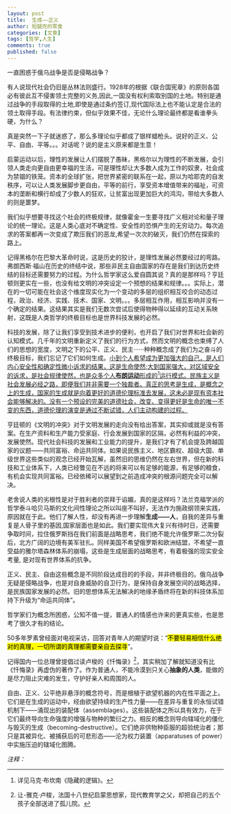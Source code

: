 ```yaml
---
layout: post
title:  生成——正义
author: 短腿兜的零食
categories: [文章]
tags: [哲学,人生]
comments: true
published: false
---
```

一直困惑于俄乌战争是否是侵略战争？

有人说现代社会仍旧是丛林法则盛行。1928年的根据《联合国宪章》的原则各国必有彼此互不侵害领土完整的义务,因此,一国没有权利索取别国的土地。特别是通过战争的手段取得的土地,即使是通过条约签订,现代国际法上也不能认定是合法的领土取得手段。有法律约束，但似乎效果不佳，无论什么理论最终都是看谁拳头硬，为什么？

真是突然一下子就迷惑了，那么多理论似乎都成了银样蜡枪头。说好的正义、公平、自由、平等。。。对话呢？说的是主义原来都是生意！

启蒙运动以后，理性的发展让人们摆脱了愚昧，黑格尔以为理性的不断发展，会引领人类走向更自由更幸福的生活，可是理性却让大多数人成为工作的奴隶，社会成为禁锢的铁笼。资本的全球扩张，把世界紧密的联系在一起，原以为哈耶克的自发秩序，可以让人类发展脚步更自由，平等的前行，享受资本增值带来的福祉，可资本的垄断和横行却成了少数人的狂欢，让贫富出现更加巨大的鸿沟，带给大多数人的则是噩梦。

我们似乎想要寻找这个社会的终极规律，就像霍金一生要寻找广义相对论和量子理论的统一理论。这是人类心底对不确定性、安全性的恐惧产生的无穷动力。每次追求的答案都再一次变成了欺压我们的恶龙,希望一次次的破灭，我们仍然在探索的路上。

记得黑格尔在巴黎大革命时说，这是历史的狡计，是理性发展必然要经过的弯路。弗朗西斯·福山在历史的终结中说，那些非民主自由国家的存在是我们到达历史终结的目标还需要努力的过程。为什么哲学家这么爱自圆其说？真的是那样吗？亨廷顿则更实在一些，也没有给文明的冲突设定一个预想的结果和规律。。。实际上，潜在的一切可能在社会这个维度现实化为一个变动的多层的组织相互咬合的动态过程，政治、经济、实践、技术、国家、文明。。。多层相互作用，相互影响并没有一个确定的结果。这结果其实是我们无数次尝试后使得物种得以延续的互动关系映射，这既是人类哲学的终极目标也是世界科技发展的必然。

科技的发展，除了让我们享受到技术进步的便利，也开启了我们对世界和社会新的认知模式。几千年的文明重新定义了我们的行为方式，然而文明的概念也束缚了人们的思想的宽度，文明之下的公平、正义、民主······种种概念成了我们为之奋斗的终极目标，我们忘记了它们如何生成。<ins>小到个人希望成为更加强大的自己，是人们内心安全性和确定性微小诉求的结果，这是生命使然;大到国家强大，对区域安全的诉求，是社会规律使然，也是众多个人**布朗运动**形成的[^fn1]运行模式。民族主义是社会发展必经之路，即便我们并非需要一个独裁者。真正的思考是生成，是概念之上的生成，国家的生成就是向着更好的道德伦理标准去发展，这未必是现有资本社会能够解决的。没有一个预设的完美的道德社会，改变、变得更好是生命的唯一不变的东西，道德伦理的演变是通过不断试错，人们主动构建的过程。</ins>

亨廷顿的《文明的冲突》对于文明发展的走向没有给出答案，其实抑或就是没有答案。在生产资料和生产能力受家庭、行会发展到国家的区隔，必然有利益的冲突，发展使然。现代社会科技的发展和工业能力的提升，是我们才有了机会提及跨越国家的议题——共同富裕、命运共同体。如果说民族主义、地区霸权、超级大国、单级世界这些类似的观念已经开始瓦解，虽然旧的思维仍然在左右世界，但在新的科技和工业体系下，人类已经瞥见在不远的将来可以有足够的能源，有足够的粮食，有机会实现共同富裕。已经依稀可以展望到之前造成冲突的根源问题完全可以解决。

老舍说人类的劣根性是对于胜利者的崇拜于谄媚，真的是这样吗？法兰克福学派的哲学泰斗哈贝马斯的文化间性理论之所以叫座不叫好，无法作为施政纲领来实践，原因就在于此。他们了解人性，却没有再进一步理解**生成——人**，自我的差异与重复是人骨子里的基因,国家层面也是如此。我们要实现伟大复兴有待时日，还需要争取时间，拉住俄罗斯挡在我们前面是战略思考，我们绝不能允许俄罗斯二次分裂后，北方广阔的边境有美军驻扎。同样美国不希望俄罗斯和欧洲结盟，不希望一直受益的雅尔塔森林体系的崩塌，这些是生成层面的战略思考，有着极强的现实安全考量, 是对现有世界体系的抗争。

正义、民主、自由这些概念是不同阶段达成目的的手段，并非终极目的。俄乌战争无疑是侵略战争，也是对自身威胁的自卫行为，是保持自身发展空间的战略选择，是民族国家发展的必然。旧的思想体系无法解决的地缘矛盾终将在新的科技体系加持下升级为“命运共同体”。

哲学家们为概念所困惑，公知不值一提，普通人的情感也许来的更真实些，也是思考了很久才有的结论。

50多年罗素曾经面对电视采访，回答对青年人的期望时说：“<mark>不要轻易相信什么绝对的真理，一切所谓的真理都需要亲自去探寻</mark>”。

记得国内一位总理曾提倡过读卢梭的《忏悔录》[^fn2]，其实稍加了解就知道没有比《忏悔录》再虚伪的著作了。作为普通人，不能冷漠到只关心**抽象的人类**，能做的是尽力阻止灾难的发生，守护好亲人和周围的人。


自由、正义、公平绝非悬浮的概念符号，而是根植于欲望机器的内在性平面之上。它们是在生成的运动中，经由欲望持续的生产性力量——在差异与重复的永恒试错机制下——涌现出的装配体（assemblages）。这些装配体之所以具有效力，在于它们最终导向生命强度的增强与物种的繁衍之力。相反的概念则导向辖域化的僵化与毁灭的生成（becoming-destructive）。它们绝非供物种臣服的超验统治者；那只是其被异化、被捕获后的可悲形态——沦为权力装置（apparatuses of power）中实施压迫的辖域化图腾。

*注释：*  

[^fn1]:详见马克·布坎南《隐藏的逻辑》。
[^fn2]:让-雅克·卢梭，法国十八世纪启蒙思想家，现代教育学之父，却把自己的五个孩子全部送进了孤儿院。